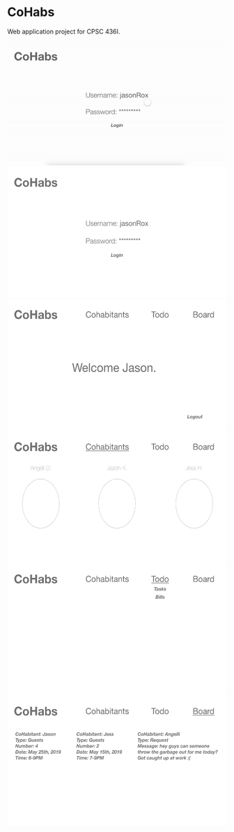 # CoHabs
Web application project for CPSC 436I.

<img src = "images/prototype.gif">

<img src = "images/Login.png" height="300">
<img src = "images/Home.png" height="300">
<img src = "images/Cohabitants.png" height="300">
<img src = "images/Todo%20Dropdown.png" height="300">
<img src = "images/Board.png" height="300">
